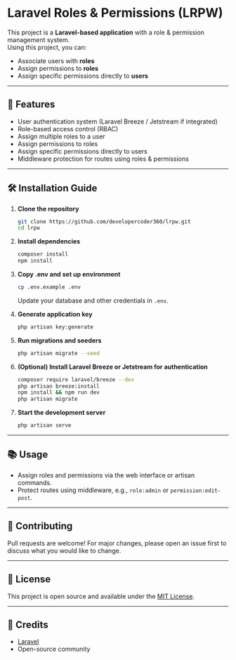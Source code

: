 # Laravel Roles & Permissions (LRPW)

This project is a **Laravel-based application** with a role & permission management system.  
Using this project, you can:  
- Associate users with **roles**  
- Assign permissions to **roles**  
- Assign specific permissions directly to **users**  

---

## 🚀 Features
- User authentication system (Laravel Breeze / Jetstream if integrated)  
- Role-based access control (RBAC)  
- Assign multiple roles to a user  
- Assign permissions to roles  
- Assign specific permissions directly to users  
- Middleware protection for routes using roles & permissions  

---

## 🛠 Installation Guide

1. **Clone the repository**
   ```bash
   git clone https://github.com/developercoder360/lrpw.git
   cd lrpw
   ```

2. **Install dependencies**
   ```bash
   composer install
   npm install
   ```

3. **Copy .env and set up environment**
   ```bash
   cp .env.example .env
   ```
   Update your database and other credentials in `.env`.

4. **Generate application key**
   ```bash
   php artisan key:generate
   ```

5. **Run migrations and seeders**
   ```bash
   php artisan migrate --seed
   ```

6. **(Optional) Install Laravel Breeze or Jetstream for authentication**
   ```bash
   composer require laravel/breeze --dev
   php artisan breeze:install
   npm install && npm run dev
   php artisan migrate
   ```

7. **Start the development server**
   ```bash
   php artisan serve
   ```

---

## 📚 Usage

- Assign roles and permissions via the web interface or artisan commands.
- Protect routes using middleware, e.g., `role:admin` or `permission:edit-post`.

---

## 🤝 Contributing

Pull requests are welcome! For major changes, please open an issue first to discuss what you would like to change.

---

## 📄 License

This project is open source and available under the [MIT License](LICENSE).

---

## 🙏 Credits

- [Laravel](https://laravel.com/)
- Open-source community
